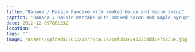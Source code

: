 ```yaml
---
title: "Banana / Raisin Pancake with smoked bacon and maple syrup"
caption: "Banana / Raisin Pancake with smoked bacon and maple syrup"
date: 2012-12-09T08:23Z
location: ""
tags: ""
image: /assets/uploads/2012/12/7aca17a2caf8b3e745276ddd1e75231e.jpg
---
```

